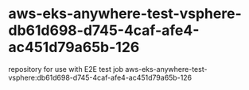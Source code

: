# aws-eks-anywhere-test-vsphere-db61d698-d745-4caf-afe4-ac451d79a65b-126
repository for use with E2E test job aws-eks-anywhere-test-vsphere:db61d698-d745-4caf-afe4-ac451d79a65b-126
